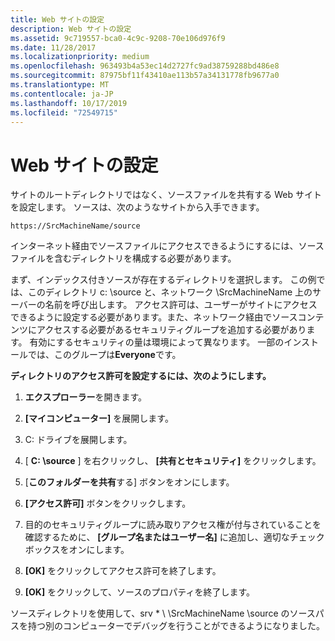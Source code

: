 ```yaml
---
title: Web サイトの設定
description: Web サイトの設定
ms.assetid: 9c719557-bca0-4c9c-9208-70e106d976f9
ms.date: 11/28/2017
ms.localizationpriority: medium
ms.openlocfilehash: 963493b4a53ec14d2727fc9ad38759288bd486e8
ms.sourcegitcommit: 87975bf11f43410ae113b57a34131778fb9677a0
ms.translationtype: MT
ms.contentlocale: ja-JP
ms.lasthandoff: 10/17/2019
ms.locfileid: "72549715"
---
```

# <a name="setting-up-the-web-site"></a>Web サイトの設定


サイトのルートディレクトリではなく、ソースファイルを共有する Web サイトを設定します。 ソースは、次のようなサイトから入手できます。

```text
https://SrcMachineName/source
```

インターネット経由でソースファイルにアクセスできるようにするには、ソースファイルを含むディレクトリを構成する必要があります。

まず、インデックス付きソースが存在するディレクトリを選択します。 この例では、このディレクトリ c: \\source と、ネットワーク \\SrcMachineName 上のサーバーの名前を呼び出します。 アクセス許可は、ユーザーがサイトにアクセスできるように設定する必要があります。また、ネットワーク経由でソースコンテンツにアクセスする必要があるセキュリティグループを追加する必要があります。 有効にするセキュリティの量は環境によって異なります。 一部のインストールでは、このグループは**Everyone**です。

**ディレクトリのアクセス許可を設定するには、次のようにします。**

1.  **エクスプローラー**を開きます。

2.  **[マイコンピューター]** を展開します。

3.  C: ドライブを展開します。

4.  [ **C: \\source** ] を右クリックし、 **[共有とセキュリティ]** をクリックします。

5.  [**このフォルダーを共有**する] ボタンをオンにします。

6.  **[アクセス許可]** ボタンをクリックします。

7.  目的のセキュリティグループに読み取りアクセス権が付与されていることを確認するために、 **[グループ名またはユーザー名]** に追加し、適切なチェックボックスをオンにします。

8.  **[OK]** をクリックしてアクセス許可を終了します。

9.  **[OK]** をクリックして、ソースのプロパティを終了します。

ソースディレクトリを使用して、srv \* \\ \\SrcMachineName \\source のソースパスを持つ別のコンピューターでデバッグを行うことができるようになりました。

 

 





